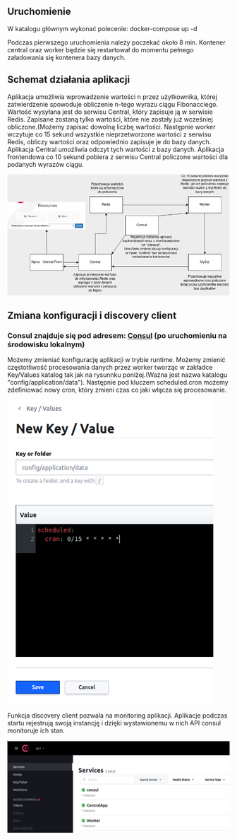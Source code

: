 ## Uruchomienie

W katalogu głównym wykonać polecenie: docker-compose up -d

Podczas pierwszego uruchomienia należy poczekać około 8 min. Kontener central oraz worker będzie się restartował do momentu
pełnego załadowania się kontenera bazy danych.

## Schemat działania aplikacji

Aplikacja umożliwia wprowadzenie wartości n przez użytkownika, której zatwierdzenie spowoduje obliczenie n-tego wyrazu
ciągu Fibonacciego. Wartość wysyłana jest do serwisu Central, który zapisuje ją w serwisie Redis. Zapisane zostaną tylko
wartości, które nie zostały już wcześniej obliczone.(Możemy zapisać dowolną liczbę wartości. Następnie worker wczytuje
co 15 sekund wszystkie nieprzetworzone wartości z serwisu Redis, obliczy wartości oraz odpowiednio zapisuje je do bazy
danych. Aplikacja Central umożliwia odczyt tych wartości z bazy danych. Aplikacja frontendowa co 10 sekund pobiera z
serwisu Central policzone wartości dla podanych wyrazów ciągu.

![alt text](CentralFront/src/assets/img/diagram.png)

## Zmiana konfiguracji i discovery client

### Consul znajduje się pod adresem: [Consul](http://localhost:8500/) (po uruchomieniu na środowisku lokalnym)

Możemy zmieniać konfigurację aplikacji w trybie runtime. Możemy zmienić częstotliwość procesowania danych przez worker
tworząc w zakładce Key/Values katalog tak jak na rysunnku poniżej.(Ważna jest nazwa katalogu "config/application/data").
Następnie pod kluczem scheduled.cron możemy zdefiniować nowy cron, który zmieni czas co jaki włącza się procesowanie.

![alt text](CentralFront/src/assets/img/consul1.png)

Funkcja discovery client pozwala na monitoring aplikacji. Aplikacje podczas startu rejestrują swoją instancję i dzięki
wystawionemu w nich API consul monitoruje ich stan. 

![alt text](CentralFront/src/assets/img/consul2.png)
